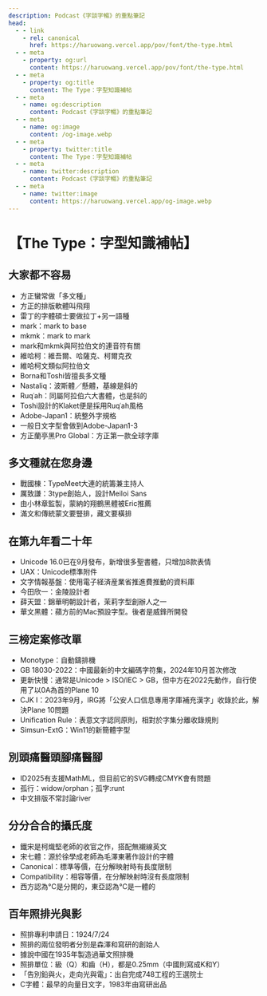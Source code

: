 ```yaml
---
description: Podcast《字談字暢》的重點筆記
head:
  - - link
    - rel: canonical
      href: https://haruowang.vercel.app/pov/font/the-type.html
  - - meta
    - property: og:url
      content: https://haruowang.vercel.app/pov/font/the-type.html
  - - meta
    - property: og:title
      content: The Type：字型知識補帖
  - - meta
    - name: og:description
      content: Podcast《字談字暢》的重點筆記
  - - meta
    - name: og:image
      content: /og-image.webp
  - - meta
    - property: twitter:title
      content: The Type：字型知識補帖
  - - meta
    - name: twitter:description
      content: Podcast《字談字暢》的重點筆記
  - - meta
    - name: twitter:image
      content: https://haruowang.vercel.app/og-image.webp
---
```


# 【The Type：字型知識補帖】

<p><Badge type="info" text="🌱 Seedlings" /></P>

## 大家都不容易
- 方正蠻常做「多文種」
- 方正的排版軟體叫飛翔
- 雷丁的字體碩士要做拉丁+另一語種
- mark：mark to base
- mkmk：mark to mark
- mark和mkmk與阿拉伯文的連音符有關
- 維哈柯：維吾爾、哈薩克、柯爾克孜
- 維哈柯文類似阿拉伯文
- Borna和Toshi皆擅長多文種
- Nastaliq：波斯體／懸體，基線是斜的
- Ruqʿah：同屬阿拉伯六大書體，也是斜的
- Toshi設計的Klaket便是採用Ruqʿah風格
- Adobe-Japan1：統整外字規格
- 一般日文字型會做到Adobe-Japan1-3
- 方正蘭亭黑Pro Global：方正第一款全球字庫

## 多文種就在您身邊
- 戰國棟：TypeMeet大連的統籌兼主持人
- 厲致謙：3type創始人，設計Meiloi Sans
- 由小林章監製，蒙納的翔鶴黑體被Eric推薦
- 滿文和傳統蒙文要豎排，藏文要橫排

## 在第九年看二十年
- Unicode 16.0已在9月發布，新增很多聖書體，只增加8款表情
- UAX：Unicode標準附件
- 文字情報基盤：使用電子経済産業省推進費推動的資料庫
- 今田欣一：金陵設計者
- 薛天盟：錦華明朝設計者，茉莉字型創辦人之一
- 華文黑體：蘋方前的Mac預設字型。後者是威鋒所開發

## 三榜定案修改單
- Monotype：自動鑄排機
- GB 18030-2022：中國最新的中文編碼字符集，2024年10月首次修改
- 更新快慢：通常是Unicode > ISO/IEC > GB，但中方在2022先動作，自行使用了以0A為首的Plane 10
- CJK I：2023年9月，IRG將「公安人口信息專用字庫補充漢字」收錄於此，解決Plane 10問題
- Unification Rule：表意文字認同原則，相對於字集分離收錄規則
- Simsun-ExtG：Win11的新簡體字型

## 別頭痛醫頭腳痛醫腳
- ID2025有支援MathML，但目前它的SVG轉成CMYK會有問題
- 孤行：widow/orphan；孤字:runt
- 中文排版不常討論river

## 分分合合的攝氏度
- 鐵宋是柯熾堅老師的收官之作，搭配無襯線英文
- 宋七體：源於徐學成老師為毛澤東著作設計的字體
- Canonical：標準等價，在分解映射時有長度限制
- Compatibility：相容等價，在分解映射時沒有長度限制
- 西方認為°C是分開的，東亞認為°C是一體的

## 百年照排光與影
- 照排專利申請日：1924/7/24
- 照排的兩位發明者分別是森澤和寫研的創始人
- 據說中國在1935年製造過華文照排機
- 照排單位：級（Q）和齒（H），都是0.25mm（中國則寫成K和Y）
- 「告別鉛與火，走向光與電」：出自完成748工程的王選院士
- C字體：最早的向量日文字，1983年由寫研出品
